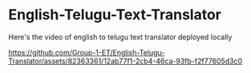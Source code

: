 

# English-Telugu-Text-Translator


Here's the video of english to telugu text translator deployed locally



https://github.com/Group-1-ET/English-Telugu-Translator/assets/82363361/12ab77f1-2cb4-46ca-93fb-f2f77605d3c0

